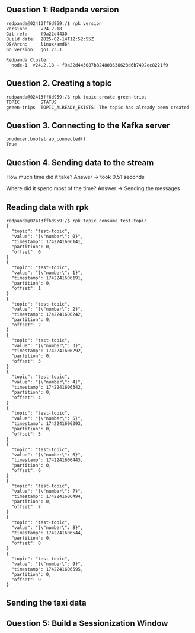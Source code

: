 ## Question 1: Redpanda version
```
redpanda@02413ff6d959:/$ rpk version
Version:     v24.2.18
Git ref:     f9a22d4430
Build date:  2025-02-14T12:52:55Z
OS/Arch:     linux/amd64
Go version:  go1.23.1

Redpanda Cluster
  node-1  v24.2.18 - f9a22d443087b824803638623d6b7492ec8221f9
```

## Question 2. Creating a topic
```
redpanda@02413ff6d959:/$ rpk topic create green-trips
TOPIC        STATUS
green-trips  TOPIC_ALREADY_EXISTS: The topic has already been created
```

## Question 3. Connecting to the Kafka server
```
producer.bootstrap_connected()
True
```

## Question 4. Sending data to the stream
How much time did it take? 
Answer -> took 0.51 seconds

Where did it spend most of the time?
Answer -> Sending the messages


## Reading data with rpk
```
redpanda@02413ff6d959:/$ rpk topic consume test-topic
{
  "topic": "test-topic",
  "value": "{\"number\": 0}",
  "timestamp": 1742241606141,
  "partition": 0,
  "offset": 0
}
{
  "topic": "test-topic",
  "value": "{\"number\": 1}",
  "timestamp": 1742241606191,
  "partition": 0,
  "offset": 1
}
{
  "topic": "test-topic",
  "value": "{\"number\": 2}",
  "timestamp": 1742241606242,
  "partition": 0,
  "offset": 2
}
{
  "topic": "test-topic",
  "value": "{\"number\": 3}",
  "timestamp": 1742241606292,
  "partition": 0,
  "offset": 3
}
{
  "topic": "test-topic",
  "value": "{\"number\": 4}",
  "timestamp": 1742241606342,
  "partition": 0,
  "offset": 4
}
{
  "topic": "test-topic",
  "value": "{\"number\": 5}",
  "timestamp": 1742241606393,
  "partition": 0,
  "offset": 5
}
{
  "topic": "test-topic",
  "value": "{\"number\": 6}",
  "timestamp": 1742241606443,
  "partition": 0,
  "offset": 6
}
{
  "topic": "test-topic",
  "value": "{\"number\": 7}",
  "timestamp": 1742241606494,
  "partition": 0,
  "offset": 7
}
{
  "topic": "test-topic",
  "value": "{\"number\": 8}",
  "timestamp": 1742241606544,
  "partition": 0,
  "offset": 8
}
{
  "topic": "test-topic",
  "value": "{\"number\": 9}",
  "timestamp": 1742241606595,
  "partition": 0,
  "offset": 9
}
```

## Sending the taxi data



## Question 5: Build a Sessionization Window
